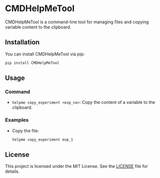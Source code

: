 # CMDHelpMeTool

CMDHelpMeTool is a command-line tool for managing files and copying variable content to the clipboard.

## Installation

You can install CMDHelpMeTool via pip:

```bash
pip install CMDHelpMeTool
```
## Usage

### Command
- `helpme copy_experiment <exp_no>`: Copy the content of a variable to the clipboard.

### Examples

- Copy the file:

  ```bash
  helpme copy_experiment exp_1
  ```
## License

This project is licensed under the MIT License. See the [LICENSE](LICENSE) file for details.
